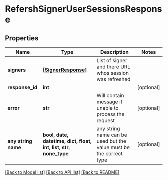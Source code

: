 # RefershSignerUserSessionsResponse


## Properties
Name | Type | Description | Notes
------------ | ------------- | ------------- | -------------
**signers** | [**[SignerResponse]**](SignerResponse.md) | List of signer and there URL whos session was refreshed | 
**response_id** | **int** |  | [optional] 
**error** | **str** | Will contain message if unable to process the request | [optional] 
**any string name** | **bool, date, datetime, dict, float, int, list, str, none_type** | any string name can be used but the value must be the correct type | [optional]

[[Back to Model list]](../README.md#documentation-for-models) [[Back to API list]](../README.md#documentation-for-api-endpoints) [[Back to README]](../README.md)


